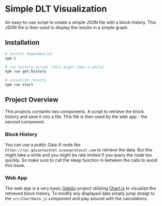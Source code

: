 # Simple DLT Visualization
An easy-to-use script to create a simple JSON file with a block history. This JSON file is then used to display the results in a simple graph.

## Installation

```bash
# install dependencies
npm i

# run history script (this might take a while)
npm run get:history

# visualize results
npm run start
```

## Project Overview

This projects containts two components. A script to retrieve the block history and save it into a file. This file is then used by the web app - the second component.

### Block History

You can use a public Gaia-X node like `https://rpc.gaiaxtestnet.oceanprotocol.com` to retrieve the data. But this might take a while and you might be rate limited if you query the node too quickly. So make sure to call the sleep function in between the calls to avoid this issue.

### Web App

The web app is a very basic [Gatsby](https://www.gatsbyjs.com/) project utilizing [Chart.js](https://www.chartjs.org/) to visualize the retrieved block history. To modify any displayed data simply jump straigt to the `src/ChartData.js` component and play around with the calculations.

